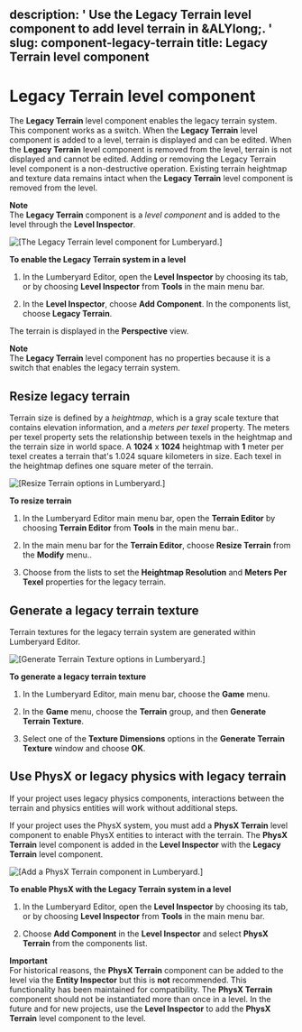 description: ' Use the Legacy Terrain level component to add level terrain in &ALYlong;. '
slug: component-legacy-terrain
title: Legacy Terrain level component
---
# Legacy Terrain level component<a name="component-legacy-terrain"></a>

The **Legacy Terrain** level component enables the legacy terrain system\. This component works as a switch\. When the **Legacy Terrain** level component is added to a level, terrain is displayed and can be edited\. When the **Legacy Terrain** level component is removed from the level, terrain is not displayed and cannot be edited\. Adding or removing the Legacy Terrain level component is a non\-destructive operation\. Existing terrain heightmap and texture data remains intact when the **Legacy Terrain** level component is removed from the level\. 

**Note**  
The **Legacy Terrain** component is a *level component* and is added to the level through the **Level Inspector**\. 

![\[The Legacy Terrain level component for Lumberyard.\]](/images/userguide/component/legacyterrain/ui-legacy-terrain-component-1.24.png)

**To enable the Legacy Terrain system in a level**

1. In the Lumberyard Editor, open the **Level Inspector** by choosing its tab, or by choosing **Level Inspector** from **Tools** in the main menu bar\. 

1. In the **Level Inspector**, choose **Add Component**\. In the components list, choose **Legacy Terrain**\.

The terrain is displayed in the **Perspective** view\. 

**Note**  
The **Legacy Terrain** level component has no properties because it is a switch that enables the legacy terrain system\. 

## Resize legacy terrain<a name="resize-legacy-terrain"></a>

Terrain size is defined by a *heightmap*, which is a gray scale texture that contains elevation information, and a *meters per texel* property\. The meters per texel property sets the relationship between texels in the heightmap and the terrain size in world space\. A **1024** x **1024** heightmap with **1** meter per texel creates a terrain that's 1\.024 square kilometers in size\. Each texel in the heightmap defines one square meter of the terrain\. 

![\[Resize Terrain options in Lumberyard.\]](/images/userguide/component/legacyterrain/ui-resize-terrain-1.24.png)

**To resize terrain**

1. In the Lumberyard Editor main menu bar, open the **Terrain Editor** by choosing **Terrain Editor** from **Tools** in the main menu bar\.\. 

1. In the main menu bar for the **Terrain Editor**, choose **Resize Terrain** from the **Modify** menu\.\. 

1. Choose from the lists to set the **Heightmap Resolution** and **Meters Per Texel** properties for the legacy terrain\. 

## Generate a legacy terrain texture<a name="generate-legacy-terrain-texture"></a>

Terrain textures for the legacy terrain system are generated within Lumberyard Editor\. 

![\[Generate Terrain Texture options in Lumberyard.\]](/images/userguide/component/legacyterrain/ui-generate-terrain-texture-1.24.png)

**To generate a legacy terrain texture**

1. In the Lumberyard Editor, main menu bar, choose the **Game** menu\.

1. In the **Game** menu, choose the **Terrain** group, and then **Generate Terrain Texture**\.

1. Select one of the **Texture Dimensions** options in the **Generate Terrain Texture** window and choose **OK**\. 

## Use PhysX or legacy physics with legacy terrain<a name="legacy-terrain-and-physics"></a>

If your project uses legacy physics components, interactions between the terrain and physics entities will work without additional steps\. 

If your project uses the PhysX system, you must add a **PhysX Terrain** level component to enable PhysX entities to interact with the terrain\. The **PhysX Terrain** level component is added in the **Level Inspector** with the **Legacy Terrain** level component\. 

![\[Add a PhysX Terrain component in Lumberyard.\]](/images/userguide/component/legacyterrain/ui-legacy-terrain-and-physx-1.24.png)

**To enable PhysX with the Legacy Terrain system in a level**

1. In the Lumberyard Editor, open the **Level Inspector** by choosing its tab, or by choosing **Level Inspector** from **Tools** in the main menu bar\. 

1. Choose **Add Component** in the **Level Inspector** and select **PhysX Terrain** from the components list\. 

**Important**  
For historical reasons, the **PhysX Terrain** component can be added to the level via the **Entity Inspector** but this is **not** recommended\. This functionality has been maintained for compatibility\. The **PhysX Terrain** component should not be instantiated more than once in a level\. In the future and for new projects, use the **Level Inspector** to add the **PhysX Terrain** level component to the level\. 